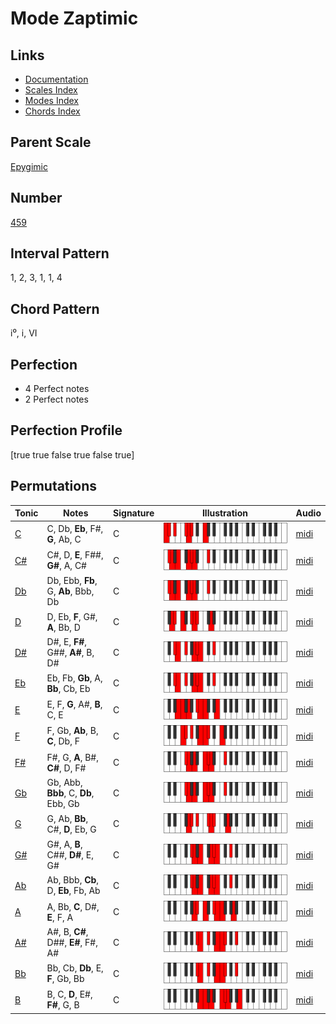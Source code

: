 # Mode Zaptimic

## Links

- [Documentation](index.md)
- [Scales Index](Scales.md)
- [Modes Index](Modes.md)
- [Chords Index](Chords.md)

## Parent Scale

[Epygimic](ScaleEpygimic.md)

## Number

[459](https://ianring.com/musictheory/scales/459)

## Interval Pattern

1, 2, 3, 1, 1, 4

## Chord Pattern

i⁰, i, VI

## Perfection

- 4 Perfect notes
- 2 Perfect notes

## Perfection Profile

[true true false true false true]

## Permutations

| Tonic | Notes | Signature | Illustration | Audio |
|-------|-------|-----------|--------------|-------|
| [C](ModeCNaturalZaptimic.md) | C, Db, **Eb**, F#, **G**, Ab, C | C | ![CNaturalZaptimic](ModeCNaturalZaptimic.png) | [midi](https://github.com/edipermadi/music/blob/main/docs/ModeCNaturalZaptimic.mid?raw=true) |
| [C#](ModeCSharpZaptimic.md) | C#, D, **E**, F##, **G#**, A, C# | C | ![CSharpZaptimic](ModeCSharpZaptimic.png) | [midi](https://github.com/edipermadi/music/blob/main/docs/ModeCSharpZaptimic.mid?raw=true) |
| [Db](ModeDFlatZaptimic.md) | Db, Ebb, **Fb**, G, **Ab**, Bbb, Db | C | ![DFlatZaptimic](ModeDFlatZaptimic.png) | [midi](https://github.com/edipermadi/music/blob/main/docs/ModeDFlatZaptimic.mid?raw=true) |
| [D](ModeDNaturalZaptimic.md) | D, Eb, **F**, G#, **A**, Bb, D | C | ![DNaturalZaptimic](ModeDNaturalZaptimic.png) | [midi](https://github.com/edipermadi/music/blob/main/docs/ModeDNaturalZaptimic.mid?raw=true) |
| [D#](ModeDSharpZaptimic.md) | D#, E, **F#**, G##, **A#**, B, D# | C | ![DSharpZaptimic](ModeDSharpZaptimic.png) | [midi](https://github.com/edipermadi/music/blob/main/docs/ModeDSharpZaptimic.mid?raw=true) |
| [Eb](ModeEFlatZaptimic.md) | Eb, Fb, **Gb**, A, **Bb**, Cb, Eb | C | ![EFlatZaptimic](ModeEFlatZaptimic.png) | [midi](https://github.com/edipermadi/music/blob/main/docs/ModeEFlatZaptimic.mid?raw=true) |
| [E](ModeENaturalZaptimic.md) | E, F, **G**, A#, **B**, C, E | C | ![ENaturalZaptimic](ModeENaturalZaptimic.png) | [midi](https://github.com/edipermadi/music/blob/main/docs/ModeENaturalZaptimic.mid?raw=true) |
| [F](ModeFNaturalZaptimic.md) | F, Gb, **Ab**, B, **C**, Db, F | C | ![FNaturalZaptimic](ModeFNaturalZaptimic.png) | [midi](https://github.com/edipermadi/music/blob/main/docs/ModeFNaturalZaptimic.mid?raw=true) |
| [F#](ModeFSharpZaptimic.md) | F#, G, **A**, B#, **C#**, D, F# | C | ![FSharpZaptimic](ModeFSharpZaptimic.png) | [midi](https://github.com/edipermadi/music/blob/main/docs/ModeFSharpZaptimic.mid?raw=true) |
| [Gb](ModeGFlatZaptimic.md) | Gb, Abb, **Bbb**, C, **Db**, Ebb, Gb | C | ![GFlatZaptimic](ModeGFlatZaptimic.png) | [midi](https://github.com/edipermadi/music/blob/main/docs/ModeGFlatZaptimic.mid?raw=true) |
| [G](ModeGNaturalZaptimic.md) | G, Ab, **Bb**, C#, **D**, Eb, G | C | ![GNaturalZaptimic](ModeGNaturalZaptimic.png) | [midi](https://github.com/edipermadi/music/blob/main/docs/ModeGNaturalZaptimic.mid?raw=true) |
| [G#](ModeGSharpZaptimic.md) | G#, A, **B**, C##, **D#**, E, G# | C | ![GSharpZaptimic](ModeGSharpZaptimic.png) | [midi](https://github.com/edipermadi/music/blob/main/docs/ModeGSharpZaptimic.mid?raw=true) |
| [Ab](ModeAFlatZaptimic.md) | Ab, Bbb, **Cb**, D, **Eb**, Fb, Ab | C | ![AFlatZaptimic](ModeAFlatZaptimic.png) | [midi](https://github.com/edipermadi/music/blob/main/docs/ModeAFlatZaptimic.mid?raw=true) |
| [A](ModeANaturalZaptimic.md) | A, Bb, **C**, D#, **E**, F, A | C | ![ANaturalZaptimic](ModeANaturalZaptimic.png) | [midi](https://github.com/edipermadi/music/blob/main/docs/ModeANaturalZaptimic.mid?raw=true) |
| [A#](ModeASharpZaptimic.md) | A#, B, **C#**, D##, **E#**, F#, A# | C | ![ASharpZaptimic](ModeASharpZaptimic.png) | [midi](https://github.com/edipermadi/music/blob/main/docs/ModeASharpZaptimic.mid?raw=true) |
| [Bb](ModeBFlatZaptimic.md) | Bb, Cb, **Db**, E, **F**, Gb, Bb | C | ![BFlatZaptimic](ModeBFlatZaptimic.png) | [midi](https://github.com/edipermadi/music/blob/main/docs/ModeBFlatZaptimic.mid?raw=true) |
| [B](ModeBNaturalZaptimic.md) | B, C, **D**, E#, **F#**, G, B | C | ![BNaturalZaptimic](ModeBNaturalZaptimic.png) | [midi](https://github.com/edipermadi/music/blob/main/docs/ModeBNaturalZaptimic.mid?raw=true) |

